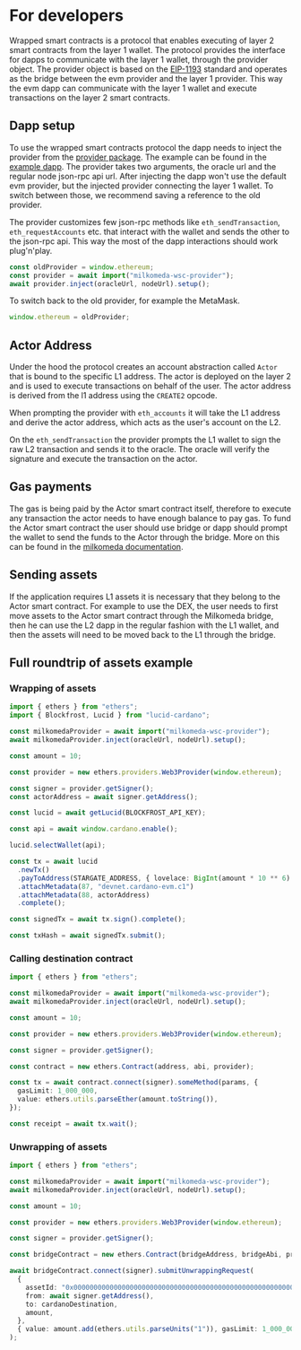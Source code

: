 # For developers

Wrapped smart contracts is a protocol that enables executing of layer 2 smart contracts from the layer 1 wallet. The protocol provides the interface for dapps to communicate with the layer 1 wallet, through the provider object. The provider object is based on the [EIP-1193](https://eips.ethereum.org/EIPS/eip-1193) standard and operates as the bridge between the evm provider and the layer 1 provider. This way the evm dapp can communicate with the layer 1 wallet and execute transactions on the layer 2 smart contracts.

## Dapp setup

To use the wrapped smart contracts protocol the dapp needs to inject the provider from the [provider package](../packages/provider/). The example can be found in the [example dapp](../packages/dapp-example/src/App.tsx).
The provider takes two arguments, the oracle url and the regular node json-rpc api url. After injecting the dapp won't use the default evm provider, but the injected provider connecting the layer 1 wallet. To switch between those, we recommend saving a reference to the old provider.

The provider customizes few json-rpc methods like `eth_sendTransaction`, `eth_requestAccounts` etc. that interact with the wallet and sends the other to the json-rpc api. This way the most of the dapp interactions should work plug'n'play.

```typescript
const oldProvider = window.ethereum;
const provider = await import("milkomeda-wsc-provider");
await provider.inject(oracleUrl, nodeUrl).setup();
```

To switch back to the old provider, for example the MetaMask.

```typescript
window.ethereum = oldProvider;
```

## Actor Address

Under the hood the protocol creates an account abstraction called `Actor` that is bound to the specific L1 address. The actor is deployed on the layer 2 and is used to execute transactions on behalf of the user. The actor address is derived from the l1 address using the `CREATE2` opcode.

When prompting the provider with `eth_accounts` it will take the L1 address and derive the actor address, which acts as the user's account on the L2.

On the `eth_sendTransaction` the provider prompts the L1 wallet to sign the raw L2 transaction and sends it to the oracle. The oracle will verify the signature and execute the transaction on the actor.

## Gas payments

The gas is being paid by the Actor smart contract itself, therefore to execute any transaction the actor needs to have enough balance to pay gas. To fund the Actor smart contract the user should use bridge or dapp should prompt the wallet to send the funds to the Actor through the bridge. More on this can be found in the [milkomeda documentation](https://dcspark.github.io/milkomeda-documentation/).

## Sending assets

If the application requires L1 assets it is necessary that they belong to the Actor smart contract. For example to use the DEX, the user needs to first move assets to the Actor smart contract through the Milkomeda bridge, then he can use the L2 dapp in the regular fashion with the L1 wallet, and then the assets will need to be moved back to the L1 through the bridge.

## Full roundtrip of assets example

### Wrapping of assets

```typescript
import { ethers } from "ethers";
import { Blockfrost, Lucid } from "lucid-cardano";

const milkomedaProvider = await import("milkomeda-wsc-provider");
await milkomedaProvider.inject(oracleUrl, nodeUrl).setup();

const amount = 10;

const provider = new ethers.providers.Web3Provider(window.ethereum);

const signer = provider.getSigner();
const actorAddress = await signer.getAddress();

const lucid = await getLucid(BLOCKFROST_API_KEY);

const api = await window.cardano.enable();

lucid.selectWallet(api);

const tx = await lucid
  .newTx()
  .payToAddress(STARGATE_ADDRESS, { lovelace: BigInt(amount * 10 ** 6) })
  .attachMetadata(87, "devnet.cardano-evm.c1")
  .attachMetadata(88, actorAddress)
  .complete();

const signedTx = await tx.sign().complete();

const txHash = await signedTx.submit();
```

### Calling destination contract

```typescript
import { ethers } from "ethers";

const milkomedaProvider = await import("milkomeda-wsc-provider");
await milkomedaProvider.inject(oracleUrl, nodeUrl).setup();

const amount = 10;

const provider = new ethers.providers.Web3Provider(window.ethereum);

const signer = provider.getSigner();

const contract = new ethers.Contract(address, abi, provider);

const tx = await contract.connect(signer).someMethod(params, {
  gasLimit: 1_000_000,
  value: ethers.utils.parseEther(amount.toString()),
});

const receipt = await tx.wait();
```

### Unwrapping of assets

```typescript
import { ethers } from "ethers";

const milkomedaProvider = await import("milkomeda-wsc-provider");
await milkomedaProvider.inject(oracleUrl, nodeUrl).setup();

const amount = 10;

const provider = new ethers.providers.Web3Provider(window.ethereum);

const signer = provider.getSigner();

const bridgeContract = new ethers.Contract(bridgeAddress, bridgeAbi, provider);

await bridgeContract.connect(signer).submitUnwrappingRequest(
  {
    assetId: "0x0000000000000000000000000000000000000000000000000000000000000000",
    from: await signer.getAddress(),
    to: cardanoDestination,
    amount,
  },
  { value: amount.add(ethers.utils.parseUnits("1")), gasLimit: 1_000_000 }
);
```
